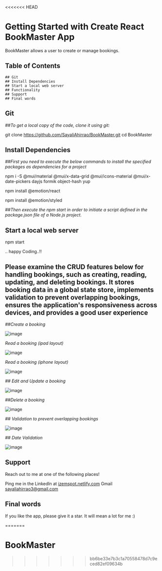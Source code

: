 <<<<<<< HEAD
# Getting Started with Create React BookMaster App

BookMaster allows a user to create or manage bookings.


## Table of Contents
    ## Git
    ## Install Dependencies
    ## Start a local web server
    ## Functionality
    ## Support
    ## Final words



## Git

_##To get a local copy of the code, clone it using git:_

git clone https://github.com/SayaliAhirrao/BookMaster.git
cd BookMaster

## Install Dependencies

_##First you need to execute the below commands to install the specified packages as dependencies for a project_

npm i -S @mui/material @mui/x-data-grid @mui/icons-material @mui/x-date-pickers dayjs formik object-hash yup

npm install @emotion/react

npm install @emotion/styled

_##Then execute the npm start in order to initiate a script defined in the package.json file of a Node.js project._

## Start a local web server

npm start

.. happy Coding..!!

## Please examine the CRUD features below for handling bookings, such as creating, reading, updating, and deleting bookings. It stores booking data in a global state store, implements validation to prevent overlapping bookings, ensures the application's responsiveness across devices, and provides a good user experience

_##Create a booking_

![image](https://github.com/SayaliAhirrao/BookMaster/assets/59266974/6979f990-ecba-4524-8470-9737967d9b3f)

_Read a booking (ipad layout)_

![image](https://github.com/SayaliAhirrao/BookMaster/assets/59266974/5af1a1da-727f-4548-8dfe-213d909e04f1)

_Read a booking (iphone layout)_

![image](https://github.com/SayaliAhirrao/BookMaster/assets/59266974/c936e97b-4e0a-4277-8b76-b67ced443b13)

_## Edit and  Update a booking_

![image](https://github.com/SayaliAhirrao/BookMaster/assets/59266974/deb67642-2da7-4141-8110-53baa3fa5a07)

_##Delete a booking_

![image](https://github.com/SayaliAhirrao/BookMaster/assets/59266974/2188f066-f475-4597-9b63-529782aa0683)

_## Validation to prevent overlapping bookings_

![image](https://github.com/SayaliAhirrao/BookMaster/assets/59266974/7bfc59a0-7869-4361-a455-70d951211374)

_## Date Validation_

![image](https://github.com/SayaliAhirrao/BookMaster/assets/59266974/18b8531e-3f66-4ce6-9877-f0ed9c23c746)


## Support

Reach out to me at one of the following places!

Ping me in the LinkedIn  at [izemspot.netlify.com](https://www.linkedin.com/in/sayali-ahirrao/)
Gmail sayaliahirrao3@gmail.com

## Final words
If you like the app, please give it a star. It will mean a lot for me :)


=======
# BookMaster
>>>>>>> bb6be33e7b3c1a70558478d7c9eced82ef09634b
